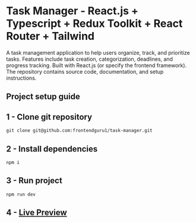 # Task Manager - React.js + Typescript + Redux Toolkit + React Router + Tailwind

A task management application to help users organize, track, and prioritize tasks. Features include task creation, categorization, deadlines, and progress tracking. Built with React.js (or specify the frontend framework). The repository contains source code, documentation, and setup instructions.

## Project setup guide

## 1 - Clone git repository
``` coded
git clone git@github.com:frontendguru1/task-manager.git
```

## 2 - Install dependencies
```coded
npm i
```

## 3 - Run project
```coded
npm run dev
```

## 4 - [Live Preview](https://frontendguru1.github.io/task-manager)


